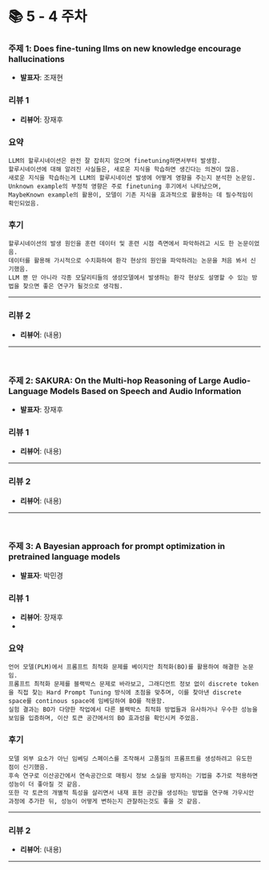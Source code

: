 # 📚 5 - 4 주차

### 주제 1: Does fine-tuning llms on new knowledge encourage hallucinations
- **발표자**: 조재현

### 리뷰 1
- **리뷰어**: 장재후

### 요약
```
LLM의 할루시네이션은 완전 잘 잡히지 않으며 finetuning하면서부터 발생함.
할루시네이션에 대해 알려진 사실들은, 새로운 지식을 학습하면 생긴다는 의견이 많음.
새로운 지식을 학습하는게 LLM의 할루시네이션 발생에 어떻게 영향을 주는지 분석한 논문임.
Unknown example의 부정적 영향은 주로 finetuning 후기에서 나타났으며, MaybeKnown example의 활용이, 모델이 기존 지식을 효과적으로 활용하는 데 필수적임이 확인되었음.
```

### 후기
```
할루시네이션의 발생 원인을 훈련 데이터 및 훈련 시점 측면에서 파악하려고 시도 한 논문이었음.
데이터를 활용해 가시적으로 수치화하여 환각 현상의 원인을 파악하려는 논문을 처음 봐서 신기했음.
LLM 뿐 만 아니라 각종 모달리티들의 생성모델에서 발생하는 환각 현상도 설명할 수 있는 방법을 찾으면 좋은 연구가 될것으로 생각됨. 
```
---

### 리뷰 2
- **리뷰어**: 
(내용)
---

<br>

### 주제 2: SAKURA: On the Multi-hop Reasoning of Large Audio-Language Models Based on Speech and Audio Information
- **발표자**: 장재후

### 리뷰 1
- **리뷰어**:
(내용)
---
### 리뷰 2
- **리뷰어**: 
(내용)
---

<br>

### 주제 3: A Bayesian approach for prompt optimization in pretrained language models
- **발표자**: 박민경

### 리뷰 1
- **리뷰어**: 장재후
- 
### 요약
```
언어 모델(PLM)에서 프롬프트 최적화 문제를 베이지안 최적화(BO)를 활용하여 해결한 논문임.
프롬프트 최적화 문제를 블랙박스 문제로 바라보고, 그래디언트 정보 없이 discrete token을 직접 찾는 Hard Prompt Tuning 방식에 초점을 맞추며, 이를 찾아낸 discrete space를 continous space에 임베딩하여 BO를 적용함.
실험 결과는 BO가 다양한 작업에서 다른 블랙박스 최적화 방법들과 유사하거나 우수한 성능을 보임을 입증하며, 이산 토큰 공간에서의 BO 효과성을 확인시켜 주었음.
```

### 후기
```
모델 외부 요소가 아닌 임베딩 스페이스를 조작해서 고품질의 프롬프트를 생성하려고 유도한 점이 신기했음.
후속 연구로 이산공간에서 연속공간으로 매핑시 정보 소실을 방지하는 기법을 추가로 적용하면 성능이 더 좋아질 것 같음.
또한 각 토큰의 개별적 특성을 살리면서 내재 표현 공간을 생성하는 방법을 연구해 가우시안 과정에 추가한 뒤, 성능이 어떻게 변하는지 관찰하는것도 좋을 것 같음.
```




---
### 리뷰 2
- **리뷰어**: 
(내용)
---
